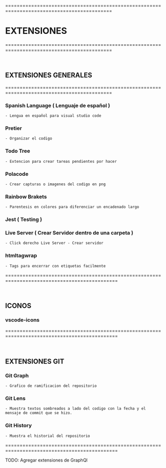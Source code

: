 <br>

===========================================================================================
# EXTENSIONES
===========================================================================================

<br>

## EXTENSIONES GENERALES

===========================================================================================

### Spanish Language  ( Lenguaje de español ) 
    - Lengua en español para visual studio code


### Pretier
    - Organizar el codigo


### Todo Tree
    - Extencion para crear tareas pendientes por hacer 


### Polacode
    - Crear capturas o imagenes del codigo en png 


### Rainbow Brakets
    - Parentesis en colores para diferenciar un encadenado largo

### Jest ( Testing )


### Live Server ( Crear Servidor dentro de una carpeta )
    - Click derecho Live Server - Crear servidor


### htmltagwrap
    - Tags para encerrar con etiquetas facilmente


=============================================================================================

<br>

## ICONOS

### vscode-icons

=============================================================================================

<br>

## EXTENSIONES GIT


### Git Graph
    - Grafico de ramificacion del repositorio


### Git Lens
    - Muestra textos sombreados a lado del codigo con la fecha y el mensaje de commit que se hizo.


### Git History
    - Muestra el historial del repositorio


=============================================================================================

TODO: Agregar extensiones de GraphQl